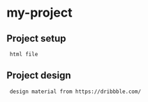 # my-project

## Project setup
```
 html file
```

## Project design
```
 design material from https://dribbble.com/

```

